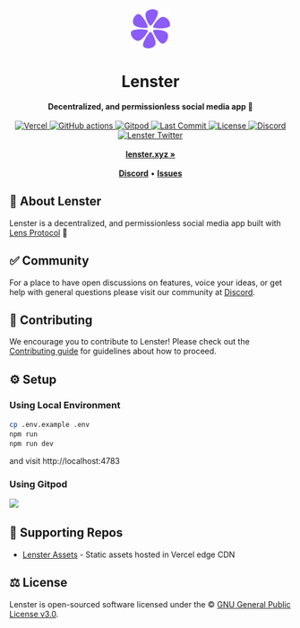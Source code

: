 <div align="center">
    <img src="public/logo.svg" height="70" alt="Lenster Logo">
    <h1>Lenster</h1>
    <strong>Decentralized, and permissionless social media app 🌿</strong>
</div>
<br>
<div align="center">
    <a href="https://vercel.com/lenster?utm_source=Lenster&utm_campaign=oss">
        <img src="https://therealsujitk-vercel-badge.vercel.app/?app=lenster" alt="Vercel">
    </a>
    <a href="https://deepsource.io/gl/lenster/lenster">
        <img src="https://deepsource.io/gl/lenster/lenster.svg/?label=active+issues&show_trend=true" alt="GitHub actions">
    </a>
    <a href="https://gitpod.io/#https://gitlab.com/lenster/lenster/-/tree/main">
        <img src="https://img.shields.io/badge/setup-automated-blue?logo=gitpod" alt="Gitpod">
    </a>
    <a href="https://gitlab.com/lenster/lenster/-/commits/main">
        <img src="https://badgen.net/gitlab/last-commit/lenster/lenster" alt="Last Commit">
    </a>
    <a href="https://gitlab.com/lenster/lenster/-/blob/main/LICENSE">
        <img src="https://badgen.net/gitlab/license/lenster/lenster" alt="License">
    </a>
    <a href="https://discord.gg/B8eKhSSUwX">
        <img src="https://img.shields.io/discord/953679040722665512.svg?label=&logo=discord&logoColor=ffffff&color=7389D8&labelColor=6A7EC2" alt="Discord">
    </a>
    <a href="https://twitter.com/lensterxyz">
        <img src="https://img.shields.io/twitter/follow/lensterxyz?label=lensterxyz&style=flat&logo=twitter&color=1DA1F2" alt="Lenster Twitter">
    </a>
</div>
<div align="center">
    <br>
    <a href="https://lenster.xyz"><b>lenster.xyz »</b></a>
    <br><br>
    <a href="https://discord.gg/B8eKhSSUwX"><b>Discord</b></a>
    •
    <a href="https://gitlab.com/lenster/lenster/-/issues/new"><b>Issues</b></a>
</div>

## 🌿 About Lenster

Lenster is a decentralized, and permissionless social media app built with [Lens Protocol](http://lens.dev/) 🌿

## ✅ Community

For a place to have open discussions on features, voice your ideas, or get help with general questions please visit our community at [Discord](https://discord.gg/B8eKhSSUwX).

## 🤝 Contributing

We encourage you to contribute to Lenster! Please check out the [Contributing guide](CONTRIBUTING.md) for guidelines about how to proceed.

## ⚙️ Setup

### Using Local Environment

```sh
cp .env.example .env
npm run
npm run dev
```

and visit http://localhost:4783

### Using Gitpod

[<img src="https://gitpod.io/button/open-in-gitpod.svg" height="40">](https://gitpod.io/#https://gitlab.com/lenster/lenster)

## 🤝 Supporting Repos

- [Lenster Assets](https://gitlab.com/lenster/assets) - Static assets hosted in Vercel edge CDN

## ⚖️ License

Lenster is open-sourced software licensed under the © [GNU General Public License v3.0](LICENSE).
